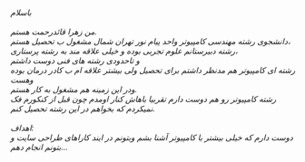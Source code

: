 <I DOCTYPE html>
<html dir=rtl" lang="fa">
<head>
<meta charset="utf-8">
<title>صفحه ی فارسی راست چین می باشد</title>
</head>
<body>
<div dir="rlt">
باسلام
<br>
<br>
من زهرا قائدرحمت هستم.
<br>
دانشجوی رشته مهندسی کامپیوتر واحد پیام نور تهران شمال مشغول ب تحصیل هستم،
<br>
رشته دبیرستانم علوم تجربی بوده و خیلی علاقه مند به رشته  پرستاری،
<br>
 و تاحدودی رشته های فنی دوست داشتم
<br>
 رشته ای کامپیوتر هم مدنظر داشتم برای تحصیل ولی بیشتر علاقه ام ب کادر درمان بوده وهست 
<br>
ودر این زمینه هم مشغول به کار هستم.
<br>
رشته کامپیوتر رو هم دوست دارم تقربیا باهاش کنار اومدم چون قبل از کنکورم فک نمیکردم که بخواهم در این رشته تحصیل کنم.
<br>
<br>
اهداف:
<br>
دوست دارم که خیلی بیشتر با کامپیوتر آشنا بشم وبتونم در ایند کاراهای طراحی سایت و ..بتونم انجام دهم.
</div>
</body>
</html>
